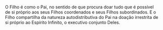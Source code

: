 ﻿O Filho é como o Pai, no sentido de que procura doar tudo que é possível de si próprio aos seus Filhos coordenados e seus Filhos subordinados. E o Filho compartilha da natureza autodistributiva do Pai na doação irrestrita de si próprio ao Espírito Infinito, o executivo conjunto Deles.